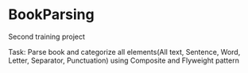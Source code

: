 # BookParsing
Second training project

Task: Parse book and categorize all elements(All text, Sentence, Word, Letter, Separator, Punctuation) using Composite and Flyweight pattern
